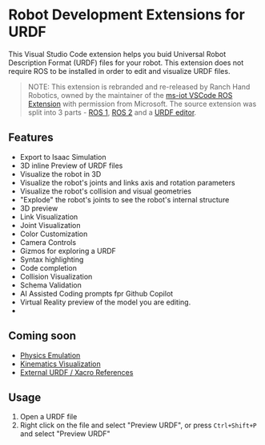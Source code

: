 # Robot Development Extensions for URDF
This Visual Studio Code extension helps you buid Universal Robot Description Format (URDF) files for your robot. This extension does not require ROS to be installed in order to edit and visualize URDF files.

> NOTE: This extension is rebranded and re-released by Ranch Hand Robotics, owned by the maintainer of the [ms-iot VSCode ROS Extension](https://github.com/ms-iot/vscode-ros) with permission from Microsoft. The source extension was split into 3 parts - [ROS 1](https://ranchhandrobotics.github.io/rde-ros-1/), [ROS 2](https://ranchhandrobotics.github.io/rde-ros-2/) and a [URDF editor](https://ranchhandrobotics.github.io/rde-urdf/).


## Features
- Export to Isaac Simulation
- 3D inline Preview of URDF files
- Visualize the robot in 3D
- Visualize the robot's joints and links axis and rotation parameters
- Visualize the robot's collision and visual geometries
- "Explode" the robot's joints to see the robot's internal structure
- 3D preview
- Link Visualization
- Joint Visualization
- Color Customization
- Camera Controls
- Gizmos for exploring a URDF
- Syntax highlighting
- Code completion
- Collision Visualization
- Schema Validation
- AI Assisted Coding prompts fpr Github Copilot
- Virtual Reality preview of the model you are editing.
- 
## Coming soon
- [Physics Emulation](https://github.com/ranchhandrobotics/vscode_urdf/issues/4)
- [Kinematics Visualization](https://github.com/ranchhandrobotics/vscode_urdf/issues/5)
- [External URDF / Xacro References](https://github.com/ranchhandrobotics/vscode_urdf/issues/6)

## Usage
1. Open a URDF file
2. Right click on the file and select "Preview URDF", or press `Ctrl+Shift+P` and select "Preview URDF"

